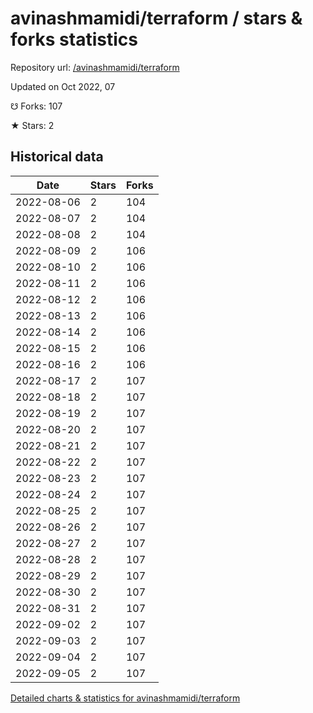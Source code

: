 # avinashmamidi/terraform / stars & forks statistics

Repository url: [/avinashmamidi/terraform](https://github.com/avinashmamidi/terraform)

Updated on Oct 2022, 07

☋ Forks: 107

★ Stars: 2

## Historical data
| Date | Stars | Forks |
|------|-------|-------|
| 2022-08-06 | 2 | 104 | 
| 2022-08-07 | 2 | 104 | 
| 2022-08-08 | 2 | 104 | 
| 2022-08-09 | 2 | 106 | 
| 2022-08-10 | 2 | 106 | 
| 2022-08-11 | 2 | 106 | 
| 2022-08-12 | 2 | 106 | 
| 2022-08-13 | 2 | 106 | 
| 2022-08-14 | 2 | 106 | 
| 2022-08-15 | 2 | 106 | 
| 2022-08-16 | 2 | 106 | 
| 2022-08-17 | 2 | 107 | 
| 2022-08-18 | 2 | 107 | 
| 2022-08-19 | 2 | 107 | 
| 2022-08-20 | 2 | 107 | 
| 2022-08-21 | 2 | 107 | 
| 2022-08-22 | 2 | 107 | 
| 2022-08-23 | 2 | 107 | 
| 2022-08-24 | 2 | 107 | 
| 2022-08-25 | 2 | 107 | 
| 2022-08-26 | 2 | 107 | 
| 2022-08-27 | 2 | 107 | 
| 2022-08-28 | 2 | 107 | 
| 2022-08-29 | 2 | 107 | 
| 2022-08-30 | 2 | 107 | 
| 2022-08-31 | 2 | 107 | 
| 2022-09-02 | 2 | 107 | 
| 2022-09-03 | 2 | 107 | 
| 2022-09-04 | 2 | 107 | 
| 2022-09-05 | 2 | 107 | 


[Detailed charts & statistics for avinashmamidi/terraform](https://reviewgithub.com/rep/avinashmamidi/terraform)
